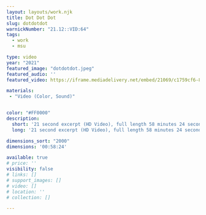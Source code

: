 ```yaml
---
layout: layouts/work.njk
title: Dot Dot Dot
slug: dotdotdot
warnickNumber: "21.12::VID:64"
tags:
  - work
  - msu

type: video
year: "2021"
featured_image: "dotdotdot.jpeg"
featured_audio: ''
featured_video: https://iframe.mediadelivery.net/embed/21069/c1759cf6-8c17-4d3e-ae9c-abe7519c7d26?autoplay=true

materials:
 - "Video (Color, Sound)"


color: "#FF0000"
description:
  short: '21 second excerpt (HD Video), full length 58 minutes 24 seconds three channel presentation of Fox News Primetime from August 28, 2021.'
  long: '21 second excerpt (HD Video), full length 58 minutes 24 seconds three channel presentation of Fox News Primetime from August 28, 2021.'

dimensions_sort: "2000"
dimensions: '00:58:24'

available: true
# price: ''
visibility: false
# links: []
# support_images: []
# video: []
# location: ''
# collection: []

---
```

